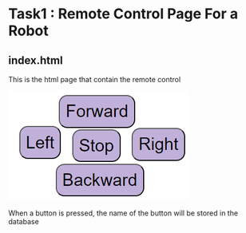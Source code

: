 # Task1 : Remote Control Page For a Robot

## index.html 

This is the html page that contain the remote control

![Alt text](Remote_control.png)

When a button is pressed, the name of the button will be stored in the database

